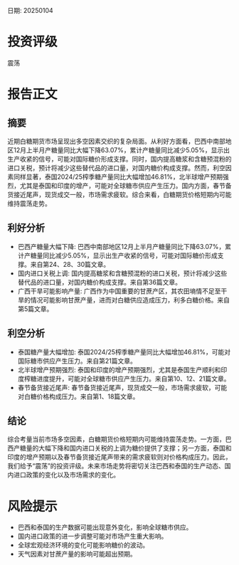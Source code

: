 
日期: 20250104

# 投资评级

震荡

# 报告正文

## 摘要

近期白糖期货市场呈现出多空因素交织的复杂局面。从利好方面看，巴西中南部地区12月上半月产糖量同比大幅下降63.07%，累计产糖量同比减少5.05%，显示出生产收紧的信号，可能对国际糖价形成支撑。同时，国内提高糖浆和含糖预混粉的进口关税，预计将减少这些替代品的进口量，对国内糖价构成支撑。然而，利空因素同样显著，泰国2024/25榨季糖产量同比大幅增加46.81%，北半球增产预期强烈，尤其是泰国和印度的增产，可能对全球糖市供应产生压力。国内方面，春节备货接近尾声，现货成交一般，市场需求疲软。综合来看，白糖期货价格短期内可能维持震荡走势。

## 利好分析

* 巴西产糖量大幅下降: 巴西中南部地区12月上半月产糖量同比下降63.07%，累计产糖量同比减少5.05%，显示出生产收紧的信号，可能对国际糖价形成支撑。来自第24、28、30篇文章。
* 国内进口关税上调: 国内提高糖浆和含糖预混粉的进口关税，预计将减少这些替代品的进口量，对国内糖价构成支撑。来自第36篇文章。
* 广西干旱可能影响产量: 广西作为中国重要的甘蔗产区，其农田墒情不足至干旱的情况可能影响甘蔗产量，进而对白糖供应造成压力，利多白糖价格。来自第5篇文章。

## 利空分析

* 泰国糖产量大幅增加: 泰国2024/25榨季糖产量同比大幅增加46.81%，可能对国际糖市供应产生压力。来自第21篇文章。
* 北半球增产预期强烈: 泰国和印度的增产预期强烈，尤其是泰国生产顺利和印度榨糖进度提升，可能对全球糖市供应产生压力。来自第10、12、21篇文章。
* 春节备货接近尾声: 春节备货接近尾声，现货成交一般，市场需求疲软，可能对白糖价格构成压力。来自第1、18篇文章。

## 结论

综合考量当前市场多空因素，白糖期货价格短期内可能维持震荡走势。一方面，巴西产糖量的大幅下降和国内进口关税的上调为糖价提供了支撑；另一方面，泰国和印度的增产预期以及春节备货接近尾声带来的需求疲软则对价格构成压力。因此，我们给予“震荡”的投资评级。未来市场走势将密切关注巴西和泰国的生产动态、国内进口政策的变化以及市场需求的变化。

# 风险提示

* 巴西和泰国的生产数据可能出现意外变化，影响全球糖市供应。
* 国内进口政策的进一步调整可能对市场产生重大影响。
* 全球宏观经济环境的变化可能影响糖价的波动。
* 天气因素对甘蔗产量的影响可能超出预期。
